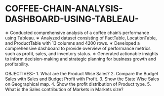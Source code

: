 # COFFEE-CHAIN-ANALYSIS-DASHBOARD-USING-TABLEAU-
∗ Conducted comprehensive analysis of a coffee chain’s performance using Tableau.
∗ Analyzed dataset consisting of FactTable, LocationTable, and ProductTable with 13 columns and 4200 rows.
∗ Developed a comprehensive dashboard to provide overview of performance metrics such as profit, sales, and
inventory status.
∗ Generated actionable insights to inform decision-making and strategic planning for business growth and
profitability.

OBJECTIVES:-
    1. What are the Product Wise Sales?
    2. Compare the Budget Sales with Sales and Budget Profit with Profit.
    3. Show the State Wise Sales on Geographical map.
    4. Show the profit distribution of Product type.
    5. What is the Sales contribution of Markets in Markets size?
